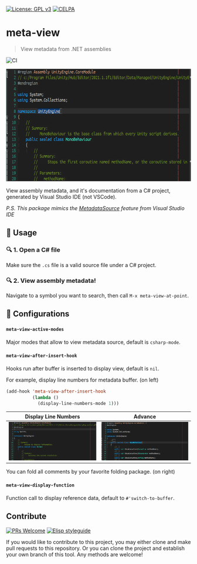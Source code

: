 [![License: GPL v3](https://img.shields.io/badge/License-GPL%20v3-blue.svg)](https://www.gnu.org/licenses/gpl-3.0)
[![CELPA](https://celpa.conao3.com/packages/meta-view-badge.svg)](https://celpa.conao3.com/#/meta-view)

# meta-view
> View metadata from .NET assemblies

![CI](https://github.com/emacs-vs/meta-view/workflows/CI/badge.svg)

<p align="center">
  <img src="./etc/demo.png" width="618" height="307" />
</p>

View assembly metadata, and it's documentation from a C# project, generated
by Visual Studio IDE (not VSCode).

*P.S. This package mimics the [MetadataSource](https://github.com/dotnet/roslyn/tree/main/src/Features/Core/Portable/MetadataAsSource)
feature from Visual Studio IDE*

## :floppy_disk: Usage

### :mag: 1. Open a C# file

Make sure the `.cs` file is a valid source file under a C# project.

### :mag: 2. View assembly metadata!

Navigate to a symbol you want to search, then call `M-x meta-view-at-point`.

## :hammer: Configurations

#### `meta-view-active-modes`

Major modes that allow to view metadata source, default is `csharp-mode`.

#### `meta-view-after-insert-hook`

Hooks run after buffer is inserted to display view, default is `nil`.

For example, display line numbers for metadata buffer. (on left)

```el
(add-hook 'meta-view-after-insert-hook
          (lambda ()
            (display-line-numbers-mode 1)))
```

| Display Line Numbers         | Advance                       |
|------------------------------|-------------------------------|
| <img src="./etc/dis-ln.png"> | <img src="./etc/advance.png"> |

You can fold all comments by your favorite folding package. (on right)

#### `meta-view-display-function`

Function call to display reference data, default to `#'switch-to-buffer`.

## Contribute

[![PRs Welcome](https://img.shields.io/badge/PRs-welcome-brightgreen.svg)](http://makeapullrequest.com)
[![Elisp styleguide](https://img.shields.io/badge/elisp-style%20guide-purple)](https://github.com/bbatsov/emacs-lisp-style-guide)

If you would like to contribute to this project, you may either
clone and make pull requests to this repository. Or you can
clone the project and establish your own branch of this tool.
Any methods are welcome!
